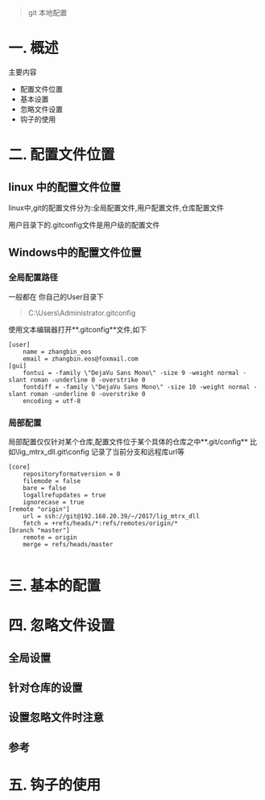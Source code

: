> git 本地配置

# 一. 概述

主要内容

* 配置文件位置
* 基本设置
* 忽略文件设置
* 钩子的使用

# 二. 配置文件位置

## linux 中的配置文件位置

linux中,git的配置文件分为:全局配置文件,用户配置文件,仓库配置文件

用户目录下的.gitconfig文件是用户级的配置文件

## Windows中的配置文件位置

### 全局配置路径

一般都在 你自己的User目录下

> C:\Users\Administrator\.gitconfig

使用文本编辑器打开\*\*.gitconfig\*\*文件,如下

```
[user]
	name = zhangbin_eos
	email = zhangbin.eos@foxmail.com
[gui]
	fontui = -family \"DejaVu Sans Mono\" -size 9 -weight normal -slant roman -underline 0 -overstrike 0
	fontdiff = -family \"DejaVu Sans Mono\" -size 10 -weight normal -slant roman -underline 0 -overstrike 0
	encoding = utf-8

```

### 局部配置 

局部配置仅仅针对某个仓库,配置文件位于某个具体的仓库之中\*\*.git/config\*\* 比如\lig\_mtrx\_dll.git\config 记录了当前分支和远程库url等

```
[core]
	repositoryformatversion = 0
	filemode = false
	bare = false
	logallrefupdates = true
	ignorecase = true
[remote "origin"]
	url = ssh://git@192.168.20.39/~/2017/lig_mtrx_dll
	fetch = +refs/heads/*:refs/remotes/origin/*
[branch "master"]
	remote = origin
	merge = refs/heads/master


```

# 三. 基本的配置

# 四. 忽略文件设置

## 全局设置

## 针对仓库的设置

## 设置忽略文件时注意

## 参考

# 五. 钩子的使用



